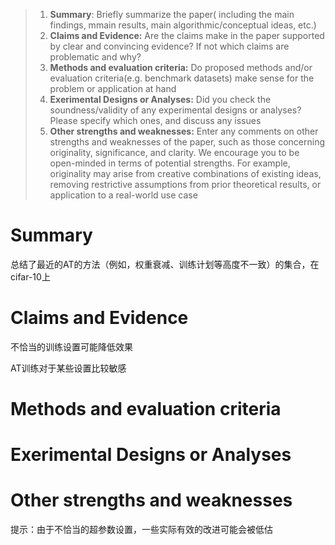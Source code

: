 
> 1. **Summary**: Briefly summarize the paper( including the main findings, mmain results, main algorithmic/conceptual ideas, etc.)
> 2. **Claims and Evidence:** Are the claims make in the paper supported by clear and convincing evidence? If not which claims are problematic and why?
> 3. **Methods and evaluation criteria:** Do proposed methods and/or evaluation criteria(e.g. benchmark datasets) make sense for the problem or application at hand
> 4. **Exerimental Designs or Analyses:** Did you check the soundness/validity of any experimental designs or analyses? Please specify which ones, and discuss any issues
> 5. **Other strengths and weaknesses:**  Enter any comments on other strengths and weaknesses of the paper, such as those concerning originality, significance, and clarity. We encourage you to be open-minded in terms of potential strengths. For example, originality may arise from creative combinations of existing ideas, removing restrictive assumptions from prior theoretical results, or application to a real-world use case


# Summary
总结了最近的AT的方法（例如，权重衰减、训练计划等高度不一致）的集合，在cifar-10上


# Claims and Evidence

不恰当的训练设置可能降低效果

AT训练对于某些设置比较敏感

# Methods and evaluation criteria

# Exerimental Designs or Analyses

# Other strengths and weaknesses

提示：由于不恰当的超参数设置，一些实际有效的改进可能会被低估

